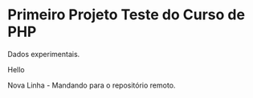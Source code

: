 # Primeiro Projeto Teste do Curso de PHP

Dados experimentais.

Hello 

Nova Linha - Mandando para o repositório remoto.


